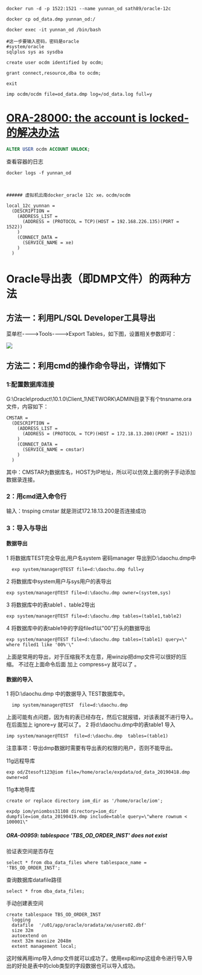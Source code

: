 ```
docker run -d -p 1522:1521 --name yunnan_od sath89/oracle-12c

docker cp od_data.dmp yunnan_od:/

docker exec -it yunnan_od /bin/bash

#这一步要输入密码，密码是oracle
#system/oracle
sqlplus sys as sysdba

create user ocdm identified by ocdm;

grant connect,resource,dba to ocdm;

exit

imp ocdm/ocdm file=od_data.dmp log=/od_data.log full=y

```
# [ORA-28000: the account is locked-的解决办法](https://www.cnblogs.com/jianqiang2010/archive/2011/09/01/2162574.html)

```sql
ALTER USER ocdm ACCOUNT UNLOCK;
```

查看容器的日志

```
docker logs -f yunnan_od
```

```


###### 虚拟机云南docker_oracle 12c xe，ocdm/ocdm

local_12c_yunnan =
  (DESCRIPTION =
    (ADDRESS_LIST =
      (ADDRESS = (PROTOCOL = TCP)(HOST = 192.168.226.135)(PORT = 1522))
    )
    (CONNECT_DATA =
      (SERVICE_NAME = xe)
    )
  )
```



# Oracle导出表（即DMP文件）的两种方法

## 方法一：利用PL/SQL Developer工具导出

菜单栏---->Tools---->Export Tables，如下图，设置相关参数即可：

![](https://img-my.csdn.net/uploads/201205/18/1337329645_5175.jpg)

## 方法二：利用cmd的操作命令导出，详情如下

### 1:配置数据库连接

G:\Oracle\product\10.1.0\Client_1\NETWORK\ADMIN目录下有个tnsname.ora文件，内容如下：

```
CMSTAR =
  (DESCRIPTION =
    (ADDRESS_LIST =
      (ADDRESS = (PROTOCOL = TCP)(HOST = 172.18.13.200)(PORT = 1521))
    )
    (CONNECT_DATA =
      (SERVICE_NAME = cmstar)
    )
  )
```
其中：CMSTAR为数据库名，HOST为IP地址，所以可以仿效上面的例子手动添加数据录连接。

### 2：用cmd进入命令行

输入：tnsping cmstar
就是测试172.18.13.200是否连接成功

### 3：导入与导出

#### 数据导出

 1 将数据库TEST完全导出,用户名system 密码manager 导出到D:\daochu.dmp中

 ```
   exp system/manager@TEST file=d:\daochu.dmp full=y
 ```

 2 将数据库中system用户与sys用户的表导出
   ```
   exp system/manager@TEST file=d:\daochu.dmp owner=(system,sys)
   ```
 3 将数据库中的表table1 、table2导出
   ```
   exp system/manager@TEST file=d:\daochu.dmp tables=(table1,table2) 
   ```
 4 将数据库中的表table1中的字段filed1以"00"打头的数据导出
   ```
   exp system/manager@TEST file=d:\daochu.dmp tables=(table1) query=\" where filed1 like '00%'\"
   ```
 上面是常用的导出，对于压缩我不太在意，用winzip把dmp文件可以很好的压缩。  不过在上面命令后面 加上 compress=y  就可以了 。

#### 数据的导入

 1 将D:\daochu.dmp 中的数据导入 TEST数据库中。
 ```
   imp system/manager@TEST  file=d:\daochu.dmp
 ```
上面可能有点问题，因为有的表已经存在，然后它就报错，对该表就不进行导入。   在后面加上 ignore=y 就可以了。
 2 将d:\daochu.dmp中的表table1 导入

 ```
 imp system/manager@TEST  file=d:\daochu.dmp  tables=(table1) 
 ```
注意事项：导出dmp数据时需要有导出表的权限的用户，否则不能导出。 

11g远程导库
```
exp od/Ztesoft123@iom file=/home/oracle/expdata/od_data_20190418.dmp owner=od
```
11g本地导库

 ```
create or replace directory iom_dir as '/home/oracle/iom';

expdp iom/yniombss31108 directory=iom_dir dumpfile=iom_data_20190419.dmp include=table query=\"where rownum < 100001\"

 ```

##### ORA-00959: tablespace 'TBS_OD_ORDER_INST' does not exist

验证表空间是否存在

```
select * from dba_data_files where tablespace_name = 'TBS_OD_ORDER_INST';
```

  查询数据库datafile路径

```
select * from dba_data_files;  
```

 手动创建表空间

```
create tablespace TBS_OD_ORDER_INST   
  logging   
  datafile  '/u01/app/oracle/oradata/xe/users02.dbf'     
  size 32m    
  autoextend on    
  next 32m maxsize 2048m   
  extent management local; 
```

这时候再用imp导入dmp文件就可以成功了。使用exp和imp这组命令进行导入导出的好处是表中的clob类型的字段数据也可以导入成功。
